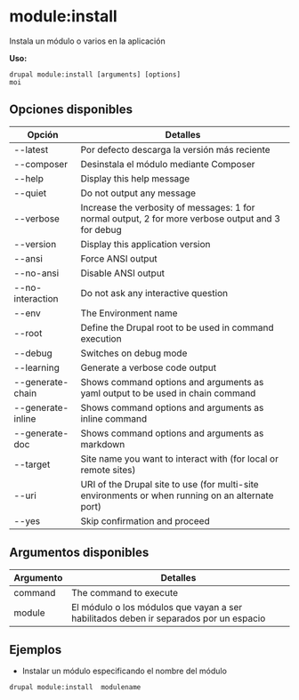 # module:install
Instala un módulo o varios en la aplicación

**Uso:**
```
drupal module:install [arguments] [options]
moi
```

## Opciones disponibles
Opción | Detalles
-------|-------------
--latest | Por defecto descarga la versión más reciente
--composer | Desinstala el módulo mediante Composer
--help | Display this help message
--quiet | Do not output any message
--verbose | Increase the verbosity of messages: 1 for normal output, 2 for more verbose output and 3 for debug
--version | Display this application version
--ansi | Force ANSI output
--no-ansi | Disable ANSI output
--no-interaction | Do not ask any interactive question
--env | The Environment name
--root | Define the Drupal root to be used in command execution
--debug | Switches on debug mode
--learning | Generate a verbose code output
--generate-chain | Shows command options and arguments as yaml output to be used in chain command
--generate-inline | Shows command options and arguments as inline command
--generate-doc | Shows command options and arguments as markdown
--target | Site name you want to interact with (for local or remote sites)
--uri | URI of the Drupal site to use (for multi-site environments or when running on an alternate port)
--yes | Skip confirmation and proceed

## Argumentos disponibles
Argumento | Detalles
---------|-------------
command | The command to execute
module | El módulo o los módulos que vayan a ser habilitados deben ir separados por un espacio

## Ejemplos
* Instalar un módulo especificando el nombre del módulo
```
drupal module:install  modulename
```

